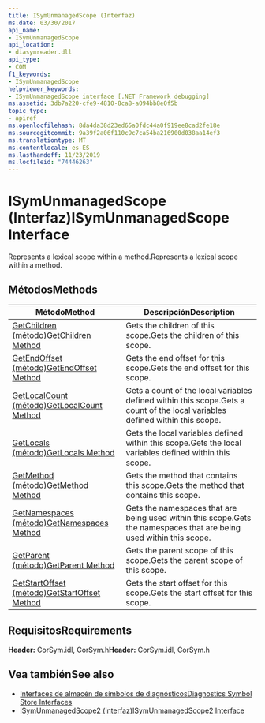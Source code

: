 ```yaml
---
title: ISymUnmanagedScope (Interfaz)
ms.date: 03/30/2017
api_name:
- ISymUnmanagedScope
api_location:
- diasymreader.dll
api_type:
- COM
f1_keywords:
- ISymUnmanagedScope
helpviewer_keywords:
- ISymUnmanagedScope interface [.NET Framework debugging]
ms.assetid: 3db7a220-cfe9-4810-8ca8-a094bb8e0f5b
topic_type:
- apiref
ms.openlocfilehash: 8da4da38d23ed65a0fdc44a0f919ee8cad2fe18e
ms.sourcegitcommit: 9a39f2a06f110c9c7ca54ba216900d038aa14ef3
ms.translationtype: MT
ms.contentlocale: es-ES
ms.lasthandoff: 11/23/2019
ms.locfileid: "74446263"
---
```

# <a name="isymunmanagedscope-interface"></a><span data-ttu-id="a8cc2-102">ISymUnmanagedScope (Interfaz)</span><span class="sxs-lookup"><span data-stu-id="a8cc2-102">ISymUnmanagedScope Interface</span></span>
<span data-ttu-id="a8cc2-103">Represents a lexical scope within a method.</span><span class="sxs-lookup"><span data-stu-id="a8cc2-103">Represents a lexical scope within a method.</span></span>  
  
## <a name="methods"></a><span data-ttu-id="a8cc2-104">Métodos</span><span class="sxs-lookup"><span data-stu-id="a8cc2-104">Methods</span></span>  
  
|<span data-ttu-id="a8cc2-105">Método</span><span class="sxs-lookup"><span data-stu-id="a8cc2-105">Method</span></span>|<span data-ttu-id="a8cc2-106">Descripción</span><span class="sxs-lookup"><span data-stu-id="a8cc2-106">Description</span></span>|  
|------------|-----------------|  
|[<span data-ttu-id="a8cc2-107">GetChildren (método)</span><span class="sxs-lookup"><span data-stu-id="a8cc2-107">GetChildren Method</span></span>](../../../../docs/framework/unmanaged-api/diagnostics/isymunmanagedscope-getchildren-method.md)|<span data-ttu-id="a8cc2-108">Gets the children of this scope.</span><span class="sxs-lookup"><span data-stu-id="a8cc2-108">Gets the children of this scope.</span></span>|  
|[<span data-ttu-id="a8cc2-109">GetEndOffset (método)</span><span class="sxs-lookup"><span data-stu-id="a8cc2-109">GetEndOffset Method</span></span>](../../../../docs/framework/unmanaged-api/diagnostics/isymunmanagedscope-getendoffset-method.md)|<span data-ttu-id="a8cc2-110">Gets the end offset for this scope.</span><span class="sxs-lookup"><span data-stu-id="a8cc2-110">Gets the end offset for this scope.</span></span>|  
|[<span data-ttu-id="a8cc2-111">GetLocalCount (método)</span><span class="sxs-lookup"><span data-stu-id="a8cc2-111">GetLocalCount Method</span></span>](../../../../docs/framework/unmanaged-api/diagnostics/isymunmanagedscope-getlocalcount-method.md)|<span data-ttu-id="a8cc2-112">Gets a count of the local variables defined within this scope.</span><span class="sxs-lookup"><span data-stu-id="a8cc2-112">Gets a count of the local variables defined within this scope.</span></span>|  
|[<span data-ttu-id="a8cc2-113">GetLocals (método)</span><span class="sxs-lookup"><span data-stu-id="a8cc2-113">GetLocals Method</span></span>](../../../../docs/framework/unmanaged-api/diagnostics/isymunmanagedscope-getlocals-method.md)|<span data-ttu-id="a8cc2-114">Gets the local variables defined within this scope.</span><span class="sxs-lookup"><span data-stu-id="a8cc2-114">Gets the local variables defined within this scope.</span></span>|  
|[<span data-ttu-id="a8cc2-115">GetMethod (método)</span><span class="sxs-lookup"><span data-stu-id="a8cc2-115">GetMethod Method</span></span>](../../../../docs/framework/unmanaged-api/diagnostics/isymunmanagedscope-getmethod-method.md)|<span data-ttu-id="a8cc2-116">Gets the method that contains this scope.</span><span class="sxs-lookup"><span data-stu-id="a8cc2-116">Gets the method that contains this scope.</span></span>|  
|[<span data-ttu-id="a8cc2-117">GetNamespaces (método)</span><span class="sxs-lookup"><span data-stu-id="a8cc2-117">GetNamespaces Method</span></span>](../../../../docs/framework/unmanaged-api/diagnostics/isymunmanagedscope-getnamespaces-method.md)|<span data-ttu-id="a8cc2-118">Gets the namespaces that are being used within this scope.</span><span class="sxs-lookup"><span data-stu-id="a8cc2-118">Gets the namespaces that are being used within this scope.</span></span>|  
|[<span data-ttu-id="a8cc2-119">GetParent (método)</span><span class="sxs-lookup"><span data-stu-id="a8cc2-119">GetParent Method</span></span>](../../../../docs/framework/unmanaged-api/diagnostics/isymunmanagedscope-getparent-method.md)|<span data-ttu-id="a8cc2-120">Gets the parent scope of this scope.</span><span class="sxs-lookup"><span data-stu-id="a8cc2-120">Gets the parent scope of this scope.</span></span>|  
|[<span data-ttu-id="a8cc2-121">GetStartOffset (método)</span><span class="sxs-lookup"><span data-stu-id="a8cc2-121">GetStartOffset Method</span></span>](../../../../docs/framework/unmanaged-api/diagnostics/isymunmanagedscope-getstartoffset-method.md)|<span data-ttu-id="a8cc2-122">Gets the start offset for this scope.</span><span class="sxs-lookup"><span data-stu-id="a8cc2-122">Gets the start offset for this scope.</span></span>|  
  
## <a name="requirements"></a><span data-ttu-id="a8cc2-123">Requisitos</span><span class="sxs-lookup"><span data-stu-id="a8cc2-123">Requirements</span></span>  
 <span data-ttu-id="a8cc2-124">**Header:** CorSym.idl, CorSym.h</span><span class="sxs-lookup"><span data-stu-id="a8cc2-124">**Header:** CorSym.idl, CorSym.h</span></span>  
  
## <a name="see-also"></a><span data-ttu-id="a8cc2-125">Vea también</span><span class="sxs-lookup"><span data-stu-id="a8cc2-125">See also</span></span>

- [<span data-ttu-id="a8cc2-126">Interfaces de almacén de símbolos de diagnósticos</span><span class="sxs-lookup"><span data-stu-id="a8cc2-126">Diagnostics Symbol Store Interfaces</span></span>](../../../../docs/framework/unmanaged-api/diagnostics/diagnostics-symbol-store-interfaces.md)
- [<span data-ttu-id="a8cc2-127">ISymUnmanagedScope2 (interfaz)</span><span class="sxs-lookup"><span data-stu-id="a8cc2-127">ISymUnmanagedScope2 Interface</span></span>](../../../../docs/framework/unmanaged-api/diagnostics/isymunmanagedscope2-interface.md)
